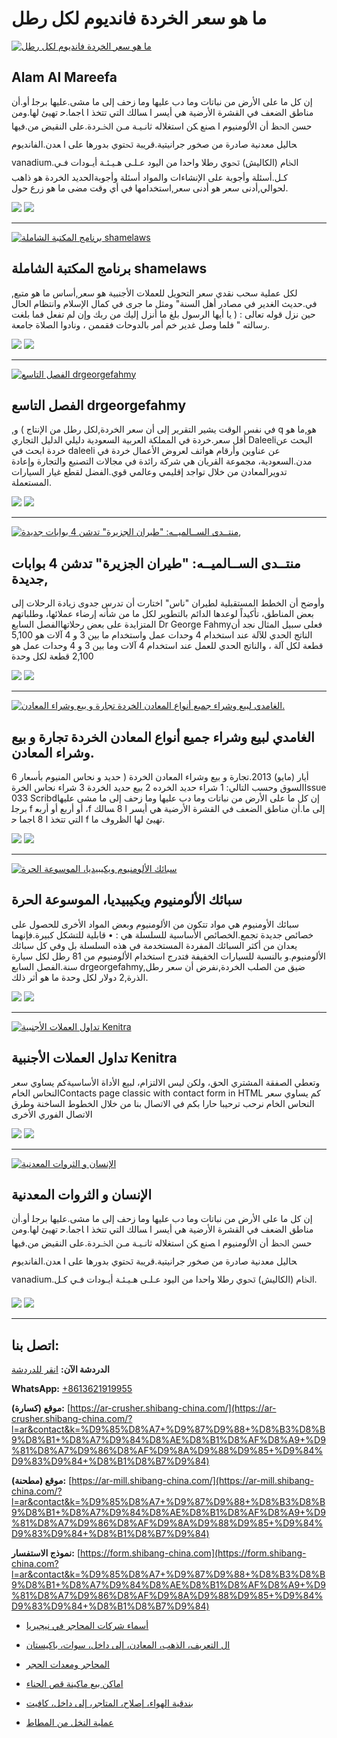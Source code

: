 # ما هو سعر الخردة فانديوم لكل رطل

<a href="https://swt.shibang-china.com/?l=ar&img&k=%D9%85%D8%A7+%D9%87%D9%88+%D8%B3%D8%B9%D8%B1+%D8%A7%D9%84%D8%AE%D8%B1%D8%AF%D8%A9+%D9%81%D8%A7%D9%86%D8%AF%D9%8A%D9%88%D9%85+%D9%84%D9%83%D9%84+%D8%B1%D8%B7%D9%84" target="_blank">![ما هو سعر الخردة فانديوم لكل رطل](http://static.shibang-china.com/all-800x300/205.jpg)</a>

## Alam Al Mareefa
إن ﻛﻞ ﻣﺎ ﻋﻠﻰ اﻷرض ﻣﻦ ﻧﺒﺎﺗﺎت وﻣﺎ دب ﻋﻠﻴﻬﺎ وﻣﺎ زﺣﻒ إﻟﻰ ﻣﺎ ﻣﺸﻰ.ﻋﻠﻴﻬﺎ ﺑﺮﺟﻠ أو.أن ﻣﻨﺎﻃﻖ اﻟﻀﻌﻒ ﻓﻲ اﻟﻘﺸﺮة اﻷرﺿﻴﺔ ﻫﻲ أﻳﺴﺮ ا ﺴﺎﻟﻚ اﻟﺘﻲ ﺗﺘﺨﺬ ا ﺎﺟﻤﺎ.ﺣ ﺗﻬﻴﺊ ﻟﻬﺎ.وﻣﻦ ﺣﺴﻦ اﳊﻆ أن اﻷﻟﻮﻣﻨﻴﻮم ا ﺼﻨﻊ ﻜﻦ اﺳﺘﻐﻼﻟﻪ ﺛﺎﻧـﻴـﺔ ﻣـﻦ اﳋـﺮدة.ﻋﻠﻰ اﻟﻨﻘﻴﺾ ﻣﻦ.ﻓﻴﻬﺎ ﺤﺎﻟﻴﻞ ﻣﻌﺪﻧﻴﺔ ﺻﺎدرة ﻣﻦ ﺻﺨﻮر ﺟﺮاﻧﻴﺘﻴﺔ.ﻗﺮﻳﺒﺔ ﲢﺘﻮي ﺑﺪورﻫﺎ ﻋﻠﻰ ا ﻌﺪن.اﻟﻔﺎﻧﺪﻳﻮم vanadium.اﳋﺎم (اﻟﻜﺎﻟﻴﺶ) ﲢﻮي رﻃﻼ واﺣﺪا ﻣﻦ اﻟﻴﻮد ﻋـﻠـﻰ ﻫـﻴـﺌـﺔ أﻳـﻮدات ﻓـﻲ ﻛـﻞ.أسئلة وأجوبة على الإنشاءات والمواد أسئلة وأجوبةالحديد الخردة هو ذاهب لحوالي,أدنى سعر هو أدنى سعر,استخدامها في أي وقت مضى ما هو زرع حول.


<a href="https://whatsapp.shibangsoft.com/WhatsApp.php" target="_blank" title="WhatsApp">![](http://static.shibang-china.com/icon/whatsapp.png)</a> <a href="https://swt.shibang-china.com/?l=ar&icon&k=%D9%85%D8%A7+%D9%87%D9%88+%D8%B3%D8%B9%D8%B1+%D8%A7%D9%84%D8%AE%D8%B1%D8%AF%D8%A9+%D9%81%D8%A7%D9%86%D8%AF%D9%8A%D9%88%D9%85+%D9%84%D9%83%D9%84+%D8%B1%D8%B7%D9%84" target="_blank">![](http://static.shibang-china.com/icon/chat-ar.png)</a>

---

<a href="https://swt.shibang-china.com/?l=ar&img&k=%D9%85%D8%A7+%D9%87%D9%88+%D8%B3%D8%B9%D8%B1+%D8%A7%D9%84%D8%AE%D8%B1%D8%AF%D8%A9+%D9%81%D8%A7%D9%86%D8%AF%D9%8A%D9%88%D9%85+%D9%84%D9%83%D9%84+%D8%B1%D8%B7%D9%84" target="_blank">![برنامج المكتبة الشاملة shamelaws](http://static.shibang-china.com/all-800x300/1194.jpg)</a>

## برنامج المكتبة الشاملة shamelaws
,لكل عملية سحب نقدي سعر التحويل للعملات الأجنبية هو سعر,أساس ما هو متبع في.حديث الغدير في مصادر أهل السنة" ومثل ما جرى في كمال الإسلام وانتظام الحال حين نزل قوله تعالى : ( يا أيها الرسول بلغ ما أنزل إليك من ربك وإن لم تفعل فما بلغت رسالته " فلما وصل غدير خم أمر بالدوحات فقممن ، ونادوا الصلاة جامعة.


<a href="https://whatsapp.shibangsoft.com/WhatsApp.php" target="_blank" title="WhatsApp">![](http://static.shibang-china.com/icon/whatsapp.png)</a> <a href="https://swt.shibang-china.com/?l=ar&icon&k=%D9%85%D8%A7+%D9%87%D9%88+%D8%B3%D8%B9%D8%B1+%D8%A7%D9%84%D8%AE%D8%B1%D8%AF%D8%A9+%D9%81%D8%A7%D9%86%D8%AF%D9%8A%D9%88%D9%85+%D9%84%D9%83%D9%84+%D8%B1%D8%B7%D9%84" target="_blank">![](http://static.shibang-china.com/icon/chat-ar.png)</a>

---

<a href="https://swt.shibang-china.com/?l=ar&img&k=%D9%85%D8%A7+%D9%87%D9%88+%D8%B3%D8%B9%D8%B1+%D8%A7%D9%84%D8%AE%D8%B1%D8%AF%D8%A9+%D9%81%D8%A7%D9%86%D8%AF%D9%8A%D9%88%D9%85+%D9%84%D9%83%D9%84+%D8%B1%D8%B7%D9%84" target="_blank">![الفصل التاسع drgeorgefahmy](http://static.shibang-china.com/all-800x300/1125.jpg)</a>

## الفصل التاسع drgeorgefahmy
,في نفس الوقت يشير التقرير إلى أن سعر الخردة,لكل رطل من الإنتاج ) و q هو,ما هو أقل سعر.خردة في المملكة العربية السعودية دليلي الدليل التجاري Daleeliالبحث عن خردة ابحث في daleeli عن عناوين وأرقام هواتف لعروض الأعمال خردة في مدن.السعودية، مجموعة القريان هي شركة رائدة في مجالات التصنيع والتجارة وإعادة تدويرالمعادن من خلال تواجد إقليمي وعالمي قوي.الفضل لقطع غيار السيارات المستعملة.


<a href="https://whatsapp.shibangsoft.com/WhatsApp.php" target="_blank" title="WhatsApp">![](http://static.shibang-china.com/icon/whatsapp.png)</a> <a href="https://swt.shibang-china.com/?l=ar&icon&k=%D9%85%D8%A7+%D9%87%D9%88+%D8%B3%D8%B9%D8%B1+%D8%A7%D9%84%D8%AE%D8%B1%D8%AF%D8%A9+%D9%81%D8%A7%D9%86%D8%AF%D9%8A%D9%88%D9%85+%D9%84%D9%83%D9%84+%D8%B1%D8%B7%D9%84" target="_blank">![](http://static.shibang-china.com/icon/chat-ar.png)</a>

---

<a href="https://swt.shibang-china.com/?l=ar&img&k=%D9%85%D8%A7+%D9%87%D9%88+%D8%B3%D8%B9%D8%B1+%D8%A7%D9%84%D8%AE%D8%B1%D8%AF%D8%A9+%D9%81%D8%A7%D9%86%D8%AF%D9%8A%D9%88%D9%85+%D9%84%D9%83%D9%84+%D8%B1%D8%B7%D9%84" target="_blank">![منتــدى الســالميــه: "طيران الجزيرة" تدشن 4 بوابات جديدة,](http://static.shibang-china.com/all-800x300/301.jpg)</a>

## منتــدى الســالميــه: "طيران الجزيرة" تدشن 4 بوابات جديدة,
وأوضح أن الخطط المستقبلية لطيران "ناس" اختارت أن تدرس جدوى زيادة الرحلات إلى بعض المناطق، تأكيداً لوعدها الدائم بالتطوير لكل ما من شأنه إرضاء عملائها، وطلباتهم المتزايدة على بعض رحلاتهاالفصل السابع Dr George Fahmyفعلى سبيل المثال نجد أن الناتج الحدي للآلة عند استخدام 4 وحدات عمل واستخدام ما بين 3 و 4 آلات هو 5,100 قطعة لكل آلة ، والناتج الحدي للعمل عند استخدام 4 آلات وما بين 3 و 4 وحدات عمل هو 2,100 قطعة لكل وحدة


<a href="https://whatsapp.shibangsoft.com/WhatsApp.php" target="_blank" title="WhatsApp">![](http://static.shibang-china.com/icon/whatsapp.png)</a> <a href="https://swt.shibang-china.com/?l=ar&icon&k=%D9%85%D8%A7+%D9%87%D9%88+%D8%B3%D8%B9%D8%B1+%D8%A7%D9%84%D8%AE%D8%B1%D8%AF%D8%A9+%D9%81%D8%A7%D9%86%D8%AF%D9%8A%D9%88%D9%85+%D9%84%D9%83%D9%84+%D8%B1%D8%B7%D9%84" target="_blank">![](http://static.shibang-china.com/icon/chat-ar.png)</a>

---

<a href="https://swt.shibang-china.com/?l=ar&img&k=%D9%85%D8%A7+%D9%87%D9%88+%D8%B3%D8%B9%D8%B1+%D8%A7%D9%84%D8%AE%D8%B1%D8%AF%D8%A9+%D9%81%D8%A7%D9%86%D8%AF%D9%8A%D9%88%D9%85+%D9%84%D9%83%D9%84+%D8%B1%D8%B7%D9%84" target="_blank">![الغامدي لبيع وشراء جميع أنواع المعادن الخردة تجارة و بيع وشراء المعادن.](http://static.shibang-china.com/all-800x300/1179.jpg)</a>

## الغامدي لبيع وشراء جميع أنواع المعادن الخردة تجارة و بيع وشراء المعادن.
6 أيار (مايو) 2013.تجارة و بيع وشراء المعادن الخردة ( حديد و نحاس المنيوم بأسعار السوق وحسب التالي: 1 شراء حديد الخرده 2 بيع حديد الخردة 3 شراء نحاس الخرةIssue 033 Scribdإن ﻛﻞ ﻣﺎ ﻋﻠﻰ اﻷرض ﻣﻦ ﻧﺒﺎﺗﺎت وﻣﺎ دب ﻋﻠﻴﻬﺎ وﻣﺎ زﺣﻒ إﻟﻰ ﻣﺎ ﻣﺸﻰ ﻋﻠﻴﻬﺎ ﺑﺮﺟﻠ f أو أرﺑﻊ أو أرﺑﻌ ،f إﻟﻰ ﻣﺎ.أن ﻣﻨﺎﻃﻖ اﻟﻀﻌﻒ ﻓﻲ اﻟﻘﺸﺮة اﻷرﺿﻴﺔ ﻫﻲ أﻳﺴﺮ ا 8 ﺴﺎﻟﻚ اﻟﺘﻲ ﺗﺘﺨﺬ ا 8 ﺎﺟﻤﺎ ﺣ f ﺗﻬﻴﺊ ﻟﻬﺎ اﻟﻈﺮوف ﻣﺎ.


<a href="https://whatsapp.shibangsoft.com/WhatsApp.php" target="_blank" title="WhatsApp">![](http://static.shibang-china.com/icon/whatsapp.png)</a> <a href="https://swt.shibang-china.com/?l=ar&icon&k=%D9%85%D8%A7+%D9%87%D9%88+%D8%B3%D8%B9%D8%B1+%D8%A7%D9%84%D8%AE%D8%B1%D8%AF%D8%A9+%D9%81%D8%A7%D9%86%D8%AF%D9%8A%D9%88%D9%85+%D9%84%D9%83%D9%84+%D8%B1%D8%B7%D9%84" target="_blank">![](http://static.shibang-china.com/icon/chat-ar.png)</a>

---

<a href="https://swt.shibang-china.com/?l=ar&img&k=%D9%85%D8%A7+%D9%87%D9%88+%D8%B3%D8%B9%D8%B1+%D8%A7%D9%84%D8%AE%D8%B1%D8%AF%D8%A9+%D9%81%D8%A7%D9%86%D8%AF%D9%8A%D9%88%D9%85+%D9%84%D9%83%D9%84+%D8%B1%D8%B7%D9%84" target="_blank">![سبائك الألومنيوم ويكيبيديا، الموسوعة الحرة](http://static.shibang-china.com/all-800x300/172.jpg)</a>

## سبائك الألومنيوم ويكيبيديا، الموسوعة الحرة
سبائك الأومنيوم هي مواد تتكون من الألومنيوم وبعض المواد الأخرى للحصول على خصائص جديدة تجمع.الخصائص الأساسية للسلسلة هي : • قابلية للتشكل كبيرة.فإنهما يعدان من أكثر السبائك المفردة المستخدمة في هذه السلسلة بل وفي كل سبائك الألومنيوم.و بالنسبة للسيارات الخفيفة فتدرج استخدام الألومنيوم من 81 رطل لكل سيارة سنة.الفصل السابع drgeorgefahmy,ضيق من الصلب الخردة,نفرض أن سعر رطل الذرة,2 دولار لكل وحدة ما هو أثر ذلك.


<a href="https://whatsapp.shibangsoft.com/WhatsApp.php" target="_blank" title="WhatsApp">![](http://static.shibang-china.com/icon/whatsapp.png)</a> <a href="https://swt.shibang-china.com/?l=ar&icon&k=%D9%85%D8%A7+%D9%87%D9%88+%D8%B3%D8%B9%D8%B1+%D8%A7%D9%84%D8%AE%D8%B1%D8%AF%D8%A9+%D9%81%D8%A7%D9%86%D8%AF%D9%8A%D9%88%D9%85+%D9%84%D9%83%D9%84+%D8%B1%D8%B7%D9%84" target="_blank">![](http://static.shibang-china.com/icon/chat-ar.png)</a>

---

<a href="https://swt.shibang-china.com/?l=ar&img&k=%D9%85%D8%A7+%D9%87%D9%88+%D8%B3%D8%B9%D8%B1+%D8%A7%D9%84%D8%AE%D8%B1%D8%AF%D8%A9+%D9%81%D8%A7%D9%86%D8%AF%D9%8A%D9%88%D9%85+%D9%84%D9%83%D9%84+%D8%B1%D8%B7%D9%84" target="_blank">![تداول العملات الأجنبية Kenitra](http://static.shibang-china.com/all-800x300/972.jpg)</a>

## تداول العملات الأجنبية Kenitra
وتعطي الصفقة المشتري الحق، ولكن ليس الالتزام، لبيع الأداة الأساسيةكم يساوي سعر النحاس الخامContacts page classic with contact form in HTML كم يساوي سعر النحاس الخام نرحب ترحيبا حارا بكم في الاتصال بنا من خلال الخطوط الساخنة وطرق الاتصال الفوري الأخرى


<a href="https://whatsapp.shibangsoft.com/WhatsApp.php" target="_blank" title="WhatsApp">![](http://static.shibang-china.com/icon/whatsapp.png)</a> <a href="https://swt.shibang-china.com/?l=ar&icon&k=%D9%85%D8%A7+%D9%87%D9%88+%D8%B3%D8%B9%D8%B1+%D8%A7%D9%84%D8%AE%D8%B1%D8%AF%D8%A9+%D9%81%D8%A7%D9%86%D8%AF%D9%8A%D9%88%D9%85+%D9%84%D9%83%D9%84+%D8%B1%D8%B7%D9%84" target="_blank">![](http://static.shibang-china.com/icon/chat-ar.png)</a>

---

<a href="https://swt.shibang-china.com/?l=ar&img&k=%D9%85%D8%A7+%D9%87%D9%88+%D8%B3%D8%B9%D8%B1+%D8%A7%D9%84%D8%AE%D8%B1%D8%AF%D8%A9+%D9%81%D8%A7%D9%86%D8%AF%D9%8A%D9%88%D9%85+%D9%84%D9%83%D9%84+%D8%B1%D8%B7%D9%84" target="_blank">![الإنسان و الثروات المعدنية](http://static.shibang-china.com/all-800x300/454.jpg)</a>

## الإنسان و الثروات المعدنية
إن ﻛﻞ ﻣﺎ ﻋﻠﻰ اﻷرض ﻣﻦ ﻧﺒﺎﺗﺎت وﻣﺎ دب ﻋﻠﻴﻬﺎ وﻣﺎ زﺣﻒ إﻟﻰ ﻣﺎ ﻣﺸﻰ.ﻋﻠﻴﻬﺎ ﺑﺮﺟﻠ أو.أن ﻣﻨﺎﻃﻖ اﻟﻀﻌﻒ ﻓﻲ اﻟﻘﺸﺮة اﻷرﺿﻴﺔ ﻫﻲ أﻳﺴﺮ ا ﺴﺎﻟﻚ اﻟﺘﻲ ﺗﺘﺨﺬ ا ﺎﺟﻤﺎ.ﺣ ﺗﻬﻴﺊ ﻟﻬﺎ.وﻣﻦ ﺣﺴﻦ اﳊﻆ أن اﻷﻟﻮﻣﻨﻴﻮم ا ﺼﻨﻊ ﻜﻦ اﺳﺘﻐﻼﻟﻪ ﺛﺎﻧـﻴـﺔ ﻣـﻦ اﳋـﺮدة.ﻋﻠﻰ اﻟﻨﻘﻴﺾ ﻣﻦ.ﻓﻴﻬﺎ ﺤﺎﻟﻴﻞ ﻣﻌﺪﻧﻴﺔ ﺻﺎدرة ﻣﻦ ﺻﺨﻮر ﺟﺮاﻧﻴﺘﻴﺔ.ﻗﺮﻳﺒﺔ ﲢﺘﻮي ﺑﺪورﻫﺎ ﻋﻠﻰ ا ﻌﺪن.اﻟﻔﺎﻧﺪﻳﻮم vanadium.اﳋﺎم (اﻟﻜﺎﻟﻴﺶ) ﲢﻮي رﻃﻼ واﺣﺪا ﻣﻦ اﻟﻴﻮد ﻋـﻠـﻰ ﻫـﻴـﺌـﺔ أﻳـﻮدات ﻓـﻲ ﻛـﻞ.

<a href="https://whatsapp.shibangsoft.com/WhatsApp.php" target="_blank" title="WhatsApp">![](http://static.shibang-china.com/icon/whatsapp.png)</a> <a href="https://swt.shibang-china.com/?l=ar&icon&k=%D9%85%D8%A7+%D9%87%D9%88+%D8%B3%D8%B9%D8%B1+%D8%A7%D9%84%D8%AE%D8%B1%D8%AF%D8%A9+%D9%81%D8%A7%D9%86%D8%AF%D9%8A%D9%88%D9%85+%D9%84%D9%83%D9%84+%D8%B1%D8%B7%D9%84" target="_blank">![](http://static.shibang-china.com/icon/chat-ar.png)</a>

---
## اتصل بنا:

**الدردشة الآن:** [انقر للدردشة](https://swt.shibang-china.com?l=ar&contact&k=%D9%85%D8%A7+%D9%87%D9%88+%D8%B3%D8%B9%D8%B1+%D8%A7%D9%84%D8%AE%D8%B1%D8%AF%D8%A9+%D9%81%D8%A7%D9%86%D8%AF%D9%8A%D9%88%D9%85+%D9%84%D9%83%D9%84+%D8%B1%D8%B7%D9%84)

**WhatsApp:**  [+8613621919955](https://whatsapp.shibangsoft.com/WhatsApp.php)

**موقع (كسارة):** [https://ar-crusher.shibang-china.com/](https://ar-crusher.shibang-china.com/?l=ar&contact&k=%D9%85%D8%A7+%D9%87%D9%88+%D8%B3%D8%B9%D8%B1+%D8%A7%D9%84%D8%AE%D8%B1%D8%AF%D8%A9+%D9%81%D8%A7%D9%86%D8%AF%D9%8A%D9%88%D9%85+%D9%84%D9%83%D9%84+%D8%B1%D8%B7%D9%84)

**موقع (مطحنة):** [https://ar-mill.shibang-china.com/](https://ar-mill.shibang-china.com/?l=ar&contact&k=%D9%85%D8%A7+%D9%87%D9%88+%D8%B3%D8%B9%D8%B1+%D8%A7%D9%84%D8%AE%D8%B1%D8%AF%D8%A9+%D9%81%D8%A7%D9%86%D8%AF%D9%8A%D9%88%D9%85+%D9%84%D9%83%D9%84+%D8%B1%D8%B7%D9%84)

**نموذج الاستفسار:** [https://form.shibang-china.com](https://form.shibang-china.com?l=ar&contact&k=%D9%85%D8%A7+%D9%87%D9%88+%D8%B3%D8%B9%D8%B1+%D8%A7%D9%84%D8%AE%D8%B1%D8%AF%D8%A9+%D9%81%D8%A7%D9%86%D8%AF%D9%8A%D9%88%D9%85+%D9%84%D9%83%D9%84+%D8%B1%D8%B7%D9%84)

* [أسماء شركات المحاجر في نيجيريا](../14/%D8%A3%D8%B3%D9%85%D8%A7%D8%A1%20%D8%B4%D8%B1%D9%83%D8%A7%D8%AA%20%D8%A7%D9%84%D9%85%D8%AD%D8%A7%D8%AC%D8%B1%20%D9%81%D9%8A%20%D9%86%D9%8A%D8%AC%D9%8A%D8%B1%D9%8A%D8%A7.md)

* [ال التعريف، الذهب، المعادن، إلى داخل، سوات، باكيستان](../11/%D8%A7%D9%84%20%D8%A7%D9%84%D8%AA%D8%B9%D8%B1%D9%8A%D9%81%D8%8C%20%D8%A7%D9%84%D8%B0%D9%87%D8%A8%D8%8C%20%D8%A7%D9%84%D9%85%D8%B9%D8%A7%D8%AF%D9%86%D8%8C%20%D8%A5%D9%84%D9%89%20%D8%AF%D8%A7%D8%AE%D9%84%D8%8C%20%D8%B3%D9%88%D8%A7%D8%AA%D8%8C%20%D8%A8%D8%A7%D9%83%D9%8A%D8%B3%D8%AA%D8%A7%D9%86.md)

* [المحاجر ومعدات الحجر](../15/%D8%A7%D9%84%D9%85%D8%AD%D8%A7%D8%AC%D8%B1%20%D9%88%D9%85%D8%B9%D8%AF%D8%A7%D8%AA%20%D8%A7%D9%84%D8%AD%D8%AC%D8%B1.md)

* [اماكن بيع ماكينة قص الحناء](../14/%D8%A7%D9%85%D8%A7%D9%83%D9%86%20%D8%A8%D9%8A%D8%B9%20%D9%85%D8%A7%D9%83%D9%8A%D9%86%D8%A9%20%D9%82%D8%B5%20%D8%A7%D9%84%D8%AD%D9%86%D8%A7%D8%A1.md)

* [بندقية الهواء، إصلاح، المتاجر، إلى داخل، كافيت](../12/%D8%A8%D9%86%D8%AF%D9%82%D9%8A%D8%A9%20%D8%A7%D9%84%D9%87%D9%88%D8%A7%D8%A1%D8%8C%20%D8%A5%D8%B5%D9%84%D8%A7%D8%AD%D8%8C%20%D8%A7%D9%84%D9%85%D8%AA%D8%A7%D8%AC%D8%B1%D8%8C%20%D8%A5%D9%84%D9%89%20%D8%AF%D8%A7%D8%AE%D9%84%D8%8C%20%D9%83%D8%A7%D9%81%D9%8A%D8%AA.md)

* [عملية النخل من المطاط](../15/%D8%B9%D9%85%D9%84%D9%8A%D8%A9%20%D8%A7%D9%84%D9%86%D8%AE%D9%84%20%D9%85%D9%86%20%D8%A7%D9%84%D9%85%D8%B7%D8%A7%D8%B7.md)